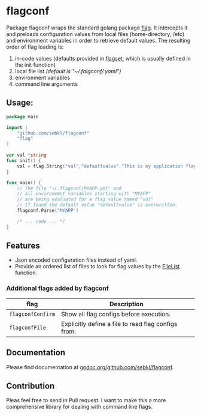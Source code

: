 # flagconf
Package flagconf wraps the standard golang package [flag](https://golang.org/pkg/flag/). It intercepts it and preloads configuration values from
local files (home-directory, /etc) and environment variables in order to retrieve default values. The resulting
 order of flag loading is:

1. in-code values (defaults provided in [flagset](https://golang.org/pkg/flag/#FlagSet), which is usually defined in the init function)
2. local file list *(default is "~/.falgconf/<PREFIX>.yaml")*
3. environment variables
4. command line arguments

## Usage:
```go
package main

import (
	"github.com/sebkl/flagconf"
	"flag"
)

var val *string
func init() {
	val = flag.String("val","defaultvalue","This is my application flag."
}

func main() {
	// The file "~/.flagconf/MYAPP.yml" and
	// all environemnt variables starting with "MYAPP"
	// are being evaluated for a flag value named "val"
	// If found the default value "defaultvalue" is overwritten.
	flagconf.Parse("MYAPP")

	/* ... code ... */
}
```

## Features

- Json encoded configuration files instead of yaml.
- Provide an ordered list of files to look for flag values by the [FileList](http://godoc.org/github.com/sebkl/flagconf#FileList) function.

### Additional flags added by flagconf
| flag | Description |
| --- | --- |
| ```flagconfConfirm``` | Show all flag configs before execution. |
| ```flagconfFile```| Explicitly define a file to read flag configs from. |

## Documentation
Please find documentation at [godoc.org/github.com/sebkl/flagconf](http://godoc.org/github.com/sebkl/flagconf).

## Contribution
Pleas feel free to send in Pull request. I want to make this a more comprehensive library for dealing with command line flags.
